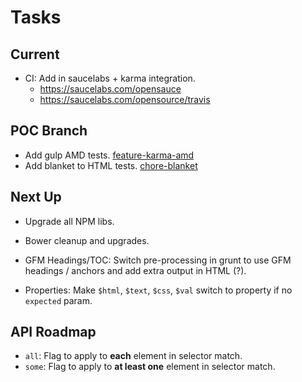 Tasks
=====

## Current

* CI: Add in saucelabs + karma integration.
    * https://saucelabs.com/opensauce
    * https://saucelabs.com/opensource/travis

## POC Branch

* Add gulp AMD tests. [feature-karma-amd](https://github.com/FormidableLabs/chai-jq/compare/feature-karma-amd)
* Add blanket to HTML tests. [chore-blanket](https://github.com/FormidableLabs/chai-jq/compare/chore-blanket)

## Next Up

* Upgrade all NPM libs.
* Bower cleanup and upgrades.

* GFM Headings/TOC: Switch pre-processing in grunt to use GFM headings / anchors
  and add extra output in HTML (?).
* Properties: Make `$html`, `$text`, `$css`, `$val` switch to property if no
  `expected` param.

## API Roadmap

* `all`: Flag to apply to **each** element in selector match.
* `some`: Flag to apply to **at least one** element in selector match.
